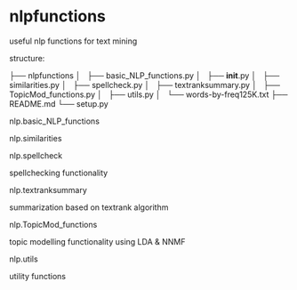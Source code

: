 # nlpfunctions


useful nlp functions for text mining


structure:


├── nlpfunctions
│   ├── basic_NLP_functions.py
│   ├── __init__.py
│   ├── similarities.py
│   ├── spellcheck.py
│   ├── textranksummary.py
│   ├── TopicMod_functions.py
│   ├── utils.py
│   └── words-by-freq125K.txt
├── README.md
└── setup.py


nlp.basic_NLP_functions




nlp.similarities



nlp.spellcheck

spellchecking functionality


nlp.textranksummary

summarization based on textrank algorithm

nlp.TopicMod_functions

topic modelling functionality using LDA & NNMF


nlp.utils


utility functions
